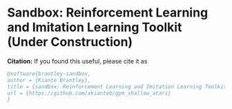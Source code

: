 # Sandbox: Reinforcement Learning and Imitation Learning Toolkit (Under Construction)

**Citation:** If you found this useful, please cite it as
```bibtex
@software{brantley-sandbox,
author = {Kiante Brantley},
title = {sandbox: Reinforcement Learning and Imitation Learning Toolkit },
url = {https://github.com/xkianteb/gym_shallow_atari}
}
```
